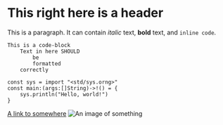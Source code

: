 # This right here is a header
This is a paragraph. It can contain *italic* text, **bold** text, and `inline code`.
```
This is a code-block
    Text in here SHOULD 
        be 
        formatted
    correctly

const sys = import "<std/sys.orng>"
const main:(args:[]String)->!() = {
    sys.println("Hello, world!")
}
```
[A link to somewhere](https://www.google.com)
![An image of something](https://www.google.com)